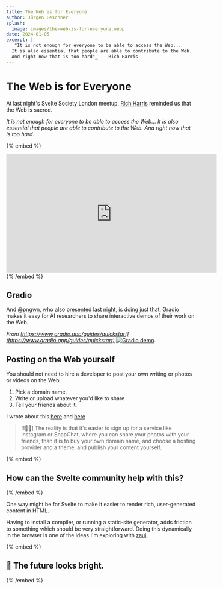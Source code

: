```yaml
---
title: The Web is for Everyone
author: Jürgen Leschner
splash:
  image: images/the-web-is-for-everyone.webp
date: 2024-01-05
excerpt: |
  _"It is not enough for everyone to be able to access the Web...
  It is also essential that people are able to contribute to the Web.
  And right now that is too hard"_ -- Rich Harris
---
```


# The Web is for Everyone
At last night's Svelte Society London meetup, [Rich Harris](https://twitter.com/Rich_Harris) reminded us that the Web is sacred.

_It is not enough for everyone to be able to access the Web... It is also essential that people are able to contribute to the Web. And right now that is too hard._

{% embed %}
<iframe class="pt-8 mx-auto max-w-full" width="560" height="315" src="https://www.youtube.com/embed/eswNQiq4T2w?si=pKDmQnmV5tXGjcgg&amp;start=4523" title="YouTube video player" frameborder="0" allow="accelerometer; autoplay; clipboard-write; encrypted-media; gyroscope; picture-in-picture; web-share" allowfullscreen></iframe>
{% /embed %}

## Gradio
And [@pngwn](https://twitter.com/evilpingwin), who also [presented](https://www.youtube.com/live/eswNQiq4T2w?si=UmYiT4OevZ55ag9D&t=2629) last night, is doing just that. [Gradio](https://www.gradio.app/) makes it easy for AI researchers to share interactive demos of their work on the Web.

_From [https://www.gradio.app/guides/quickstart](https://www.gradio.app/guides/quickstart)_
[![Gradio demo](https://huggingface.co/datasets/huggingface/documentation-images/resolve/main/gradio-guides/lcm-screenshot-3.gif)](https://www.gradio.app/guides/quickstart).


## Posting on the Web yourself
You should not need to hire a developer to post your own writing or photos or videos on the Web.

1. Pick a domain name.
2. Write or upload whatever you'd like to share
3. Tell your friends about it.

I wrote about this [here](a-web-for-everyone) and [here](why-the-web-needs-better-html-editing-components)

> [!🐥🐥]
> The reality is that it's easier to sign up for a service like Instagram or SnapChat, where you can share your photos with your friends, than it is to buy your own domain name, and choose a hosting provider and a theme, and publish your content yourself.

{% embed %}
<h2 class="text-center">
How can the Svelte community help with this?
</h2>
{% /embed %}

One way might be for Svelte to make it easier to render rich, user-generated content in HTML.

Having to install a compiler, or running a static-site generator, adds friction to something which should be very straightforward. Doing this dynamically in the browser is one of the ideas I'm exploring with [zaui](https://github.com/zeroasiccorp/zaui).

{% embed %}
<h2 class="text-center">
🚀 The future looks bright.
</h2>
{% /embed %}